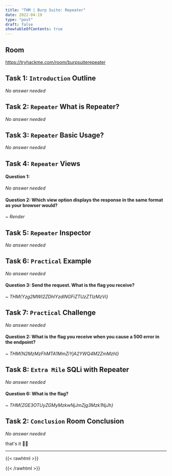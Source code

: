 ```yaml
---
title: "THM | Burp Suite: Repeater"
date: 2022-04-19
type: "post"
draft: false
showtableOfContents: true
---
```


## Room

https://tryhackme.com/room/burpsuiterepeater

## Task 1: ```Introduction``` Outline

*No answer needed*

## Task 2:  ```Repeater``` What is Repeater?

*No answer needed*

## Task 3:  ```Repeater``` Basic Usage?

*No answer needed*

## Task 4:  ```Repeater``` Views

#### Question 1: 

*No answer needed*

#### Question 2: Which view option displays the response in the same format as your browser would? 

*~ Render*

## Task 5:  ```Repeater``` Inspector

*No answer needed*

## Task 6:  ```Practical``` Example

*No answer needed*

#### Question 3: Send the request. What is the flag you receive?

*~ THM{Yzg2MWI2ZDhlYzdlNGFiZTUzZTIzMzVi}*

## Task 7:  ```Practical``` Challenge

*No answer needed*

#### Question 2: What is the flag you receive when you cause a 500 error in the endpoint?

*~ THM{N2MzMzFhMTA1MmZiYjA2YWQ4M2ZmMzhl}*

## Task 8:  ```Extra Mile``` SQLi with Repeater

*No answer needed*

#### Question 6: What is the flag?

*~ THM{ZGE3OTUyZGMyMzkwNjJmZjg3Mzk1NjJh}*

## Task 2:  ```Conclusion``` Room Conclusion

*No answer needed*

that's it ✌🏽

-------------------------------------------------------------
{{< rawhtml >}} 
 
{{< /rawhtml >}}
